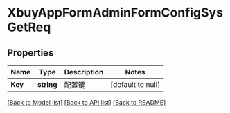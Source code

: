 # XbuyAppFormAdminFormConfigSysGetReq

## Properties
Name | Type | Description | Notes
------------ | ------------- | ------------- | -------------
**Key** | **string** | 配置键 | [default to null]

[[Back to Model list]](../README.md#documentation-for-models) [[Back to API list]](../README.md#documentation-for-api-endpoints) [[Back to README]](../README.md)

